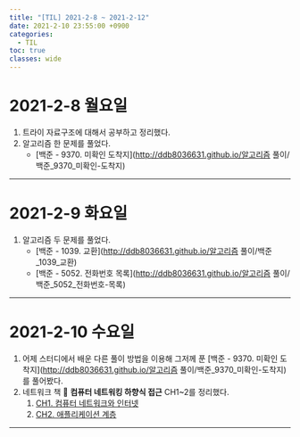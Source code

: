 ```yaml
---
title: "[TIL] 2021-2-8 ~ 2021-2-12"
date: 2021-2-10 23:55:00 +0900
categories:
  - TIL
toc: true
classes: wide
---
```


# 2021-2-8 월요일

1. 트라이 자료구조에 대해서 공부하고 정리했다.
2. 알고리즘 한 문제를 풀었다.
   - [백준 - 9370. 미확인 도착지](http://ddb8036631.github.io/알고리즘 풀이/백준_9370_미확인-도착지)

---

# 2021-2-9 화요일

1. 알고리즘 두 문제를 풀었다.
   - [백준 - 1039. 교환](http://ddb8036631.github.io/알고리즘 풀이/백준_1039_교환)
   - [백준 - 5052. 전화번호 목록](http://ddb8036631.github.io/알고리즘 풀이/백준_5052_전화번호-목록)

---

# 2021-2-10 수요일

1. 어제 스터디에서 배운 다른 풀이 방법을 이용해 그저께 푼 [백준 - 9370. 미확인 도착지](http://ddb8036631.github.io/알고리즘 풀이/백준_9370_미확인-도착지)를 풀어봤다.
2. 네트워크 책 📕 **컴퓨터 네트워킹 하향식 접근** CH1~2를 정리했다.
   1. [CH1. 컴퓨터 네트워크와 인터넷](http://ddb8036631.github.io/네트워크/NW_컴퓨터-네트워크와-인터넷)
   2. [CH2. 애플리케이션 계층](http://ddb8036631.github.io/네트워크/NW_애플리케이션-계층)

---
